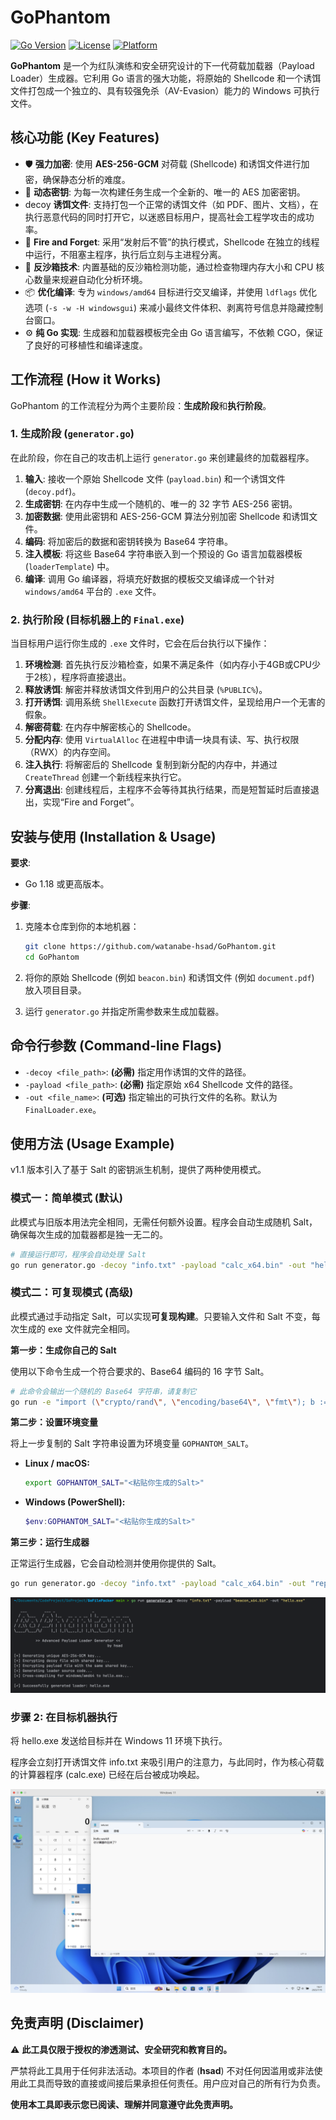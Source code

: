 # GoPhantom 

[![Go Version](https://img.shields.io/badge/Go-1.18%2B-blue.svg)](https://golang.org/)
[![License](https://img.shields.io/badge/License-MIT-green.svg)](https://opensource.org/licenses/MIT)
[![Platform](https://img.shields.io/badge/Platform-Windows-blue.svg)](https://www.microsoft.com/windows)

**GoPhantom** 是一个为红队演练和安全研究设计的下一代荷载加载器（Payload Loader）生成器。它利用 Go 语言的强大功能，将原始的 Shellcode 和一个诱饵文件打包成一个独立的、具有较强免杀（AV-Evasion）能力的 Windows 可执行文件。

## 核心功能 (Key Features)

* 🛡️ **强力加密**: 使用 **AES-256-GCM** 对荷载 (Shellcode) 和诱饵文件进行加密，确保静态分析的难度。
* 🔑 **动态密钥**: 为每一次构建任务生成一个全新的、唯一的 AES 加密密钥。
* decoy **诱饵文件**: 支持打包一个正常的诱饵文件（如 PDF、图片、文档），在执行恶意代码的同时打开它，以迷惑目标用户，提高社会工程学攻击的成功率。
* 🚀 **Fire and Forget**: 采用“发射后不管”的执行模式，Shellcode 在独立的线程中运行，不阻塞主程序，执行后立刻与主进程分离。
* 👻 **反沙箱技术**: 内置基础的反沙箱检测功能，通过检查物理内存大小和 CPU 核心数量来规避自动化分析环境。
* 📦 **优化编译**: 专为 `windows/amd64` 目标进行交叉编译，并使用 `ldflags` 优化选项 (`-s -w -H windowsgui`) 来减小最终文件体积、剥离符号信息并隐藏控制台窗口。
* ⚙️ **纯 Go 实现**: 生成器和加载器模板完全由 Go 语言编写，不依赖 CGO，保证了良好的可移植性和编译速度。

## 工作流程 (How it Works)

GoPhantom 的工作流程分为两个主要阶段：**生成阶段**和**执行阶段**。

### 1. 生成阶段 (`generator.go`)

在此阶段，你在自己的攻击机上运行 `generator.go` 来创建最终的加载器程序。

1.  **输入**: 接收一个原始 Shellcode 文件 (`payload.bin`) 和一个诱饵文件 (`decoy.pdf`)。
2.  **生成密钥**: 在内存中生成一个随机的、唯一的 32 字节 AES-256 密钥。
3.  **加密数据**: 使用此密钥和 AES-256-GCM 算法分别加密 Shellcode 和诱饵文件。
4.  **编码**: 将加密后的数据和密钥转换为 Base64 字符串。
5.  **注入模板**: 将这些 Base64 字符串嵌入到一个预设的 Go 语言加载器模板 (`loaderTemplate`) 中。
6.  **编译**: 调用 Go 编译器，将填充好数据的模板交叉编译成一个针对 `windows/amd64` 平台的 `.exe` 文件。

### 2. 执行阶段 (目标机器上的 `Final.exe`)

当目标用户运行你生成的 `.exe` 文件时，它会在后台执行以下操作：

1.  **环境检测**: 首先执行反沙箱检查，如果不满足条件（如内存小于4GB或CPU少于2核），程序将直接退出。
2.  **释放诱饵**: 解密并释放诱饵文件到用户的公共目录 (`%PUBLIC%`)。
3.  **打开诱饵**: 调用系统 `ShellExecute` 函数打开诱饵文件，呈现给用户一个无害的假象。
4.  **解密荷载**: 在内存中解密核心的 Shellcode。
5.  **分配内存**: 使用 `VirtualAlloc` 在进程中申请一块具有读、写、执行权限（RWX）的内存空间。
6.  **注入执行**: 将解密后的 Shellcode 复制到新分配的内存中，并通过 `CreateThread` 创建一个新线程来执行它。
7.  **分离退出**: 创建线程后，主程序不会等待其执行结果，而是短暂延时后直接退出，实现“Fire and Forget”。

## 安装与使用 (Installation & Usage)

**要求**:
* Go 1.18 或更高版本。

**步骤**:

1. 克隆本仓库到你的本地机器：
   ```bash
   git clone https://github.com/watanabe-hsad/GoPhantom.git
   cd GoPhantom
   ```

2. 将你的原始 Shellcode (例如 `beacon.bin`) 和诱饵文件 (例如 `document.pdf`) 放入项目目录。

3. 运行 `generator.go` 并指定所需参数来生成加载器。

## 命令行参数 (Command-line Flags)

- `-decoy <file_path>`: **(必需)** 指定用作诱饵的文件的路径。
- `-payload <file_path>`: **(必需)** 指定原始 x64 Shellcode 文件的路径。
- `-out <file_name>`: **(可选)** 指定输出的可执行文件的名称。默认为 `FinalLoader.exe`。

## 使用方法 (Usage Example)

v1.1 版本引入了基于 Salt 的密钥派生机制，提供了两种使用模式。

### 模式一：简单模式 (默认)

此模式与旧版本用法完全相同，无需任何额外设置。程序会自动生成随机 Salt，确保每次生成的加载器都是独一无二的。

```bash
# 直接运行即可，程序会自动处理 Salt
go run generator.go -decoy "info.txt" -payload "calc_x64.bin" -out "hello.exe"
```

### 模式二：可复现模式 (高级)

此模式通过手动指定 Salt，可以实现**可复现构建**。只要输入文件和 Salt 不变，每次生成的 exe 文件就完全相同。

**第一步：生成你自己的 Salt**

使用以下命令生成一个符合要求的、Base64 编码的 16 字节 Salt。

```bash
# 此命令会输出一个随机的 Base64 字符串，请复制它
go run -e "import (\"crypto/rand\", \"encoding/base64\", \"fmt\"); b := make([]byte, 16); rand.Read(b); fmt.Println(base64.StdEncoding.EncodeToString(b))"
```

**第二步：设置环境变量**

将上一步复制的 Salt 字符串设置为环境变量 `GOPHANTOM_SALT`。

- **Linux / macOS:**

  ```bash
  export GOPHANTOM_SALT="<粘贴你生成的Salt>"
  ```

- **Windows (PowerShell):**

  ```powershell
  $env:GOPHANTOM_SALT="<粘贴你生成的Salt>"
  ```

**第三步：运行生成器**

正常运行生成器，它会自动检测并使用你提供的 Salt。

```bash
go run generator.go -decoy "info.txt" -payload "calc_x64.bin" -out "reproducible.exe"
```

![](image/img_1.png)

### 步骤 2: 在目标机器执行

将 hello.exe 发送给目标并在 Windows 11 环境下执行。

程序会立刻打开诱饵文件 info.txt 来吸引用户的注意力，与此同时，作为核心荷载的计算器程序 (calc.exe) 已经在后台被成功唤起。

![](image/img.png)

## 免责声明 (Disclaimer)

⚠️ **此工具仅限于授权的渗透测试、安全研究和教育目的。**

严禁将此工具用于任何非法活动。本项目的作者 (**hsad**) 不对任何因滥用或非法使用此工具而导致的直接或间接后果承担任何责任。用户应对自己的所有行为负责。

**使用本工具即表示您已阅读、理解并同意遵守此免责声明。**